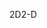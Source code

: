 <span data-ttu-id="28dba-101">2D</span><span class="sxs-lookup"><span data-stu-id="28dba-101">2-D</span></span>